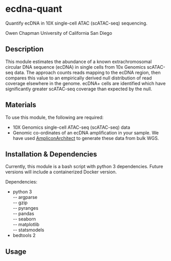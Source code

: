 # ecdna-quant

Quantify ecDNA in 10X single-cell ATAC (scATAC-seq) sequencing.

Owen Chapman
University of California San Diego

## Description

This module estimates the abundance of a known extrachromosomal circular DNA sequence (ecDNA) in single cells from 10x Genomics scATAC-seq data. The approach counts reads mapping to the ecDNA region, then compares this value to an empirically derived null distribution of read coverage elsewhere in the genome. ecDNA+ cells are identified which have significantly greater scATAC-seq coverage than expected by the null. 

## Materials

To use this module, the following are required:
- 10X Genomics single-cell ATAC-seq (scATAC-seq) data  
- Genomic co-ordinates of an ecDNA amplification in your sample. We have used [AmpliconArchitect](https://github.com/virajbdeshpande/AmpliconArchitect) to generate these data from bulk WGS.  

## Installation & Dependencies

Currently, this module is a bash script with python 3 dependencies. Future versions will include a containerized Docker version.

Dependencies:

- python 3  
-- argparse  
-- gzip  
-- pyranges  
-- pandas  
-- seaborn  
-- matplotlib  
-- statsmodels  
- bedtools 2  

## Usage


